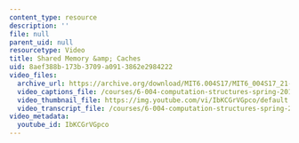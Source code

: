 ```yaml
---
content_type: resource
description: ''
file: null
parent_uid: null
resourcetype: Video
title: Shared Memory &amp; Caches
uid: 8aef388b-173b-3709-a091-3862e2984222
video_files:
  archive_url: https://archive.org/download/MIT6.004S17/MIT6_004S17_21-02-04_300k.mp4
  video_captions_file: /courses/6-004-computation-structures-spring-2017/e72b0c1547c0520fae840f90e746c591_IbKCGrVGpco.vtt
  video_thumbnail_file: https://img.youtube.com/vi/IbKCGrVGpco/default.jpg
  video_transcript_file: /courses/6-004-computation-structures-spring-2017/76bf4a70064d382fc1eea542543aecd2_IbKCGrVGpco.pdf
video_metadata:
  youtube_id: IbKCGrVGpco
---
```

